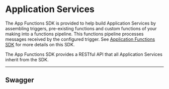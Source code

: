 # Application Services 

The App Functions SDK is provided to help build Application Services by assembling triggers, pre-existing functions and custom functions of your making into a functions pipeline. This functions pipeline processes messages received by the configured trigger.  See [Application Functions SDK](../../microservices/application/ApplicationFunctionsSDK.md) for more details on this SDK.

The App Functions SDK provides a RESTful API that all Application Services inherit from the SDK.

---

## Swagger

<swagger-ui src="https://raw.githubusercontent.com/edgexfoundry/app-functions-sdk-go/{{dev_version}}/openapi/{{api_version}}/app-functions-sdk.yaml"/>
